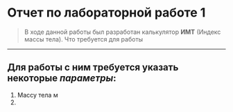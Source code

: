 # Отчет по лабораторной работе 1
> В ходе данной работы был разработан калькулятор **ИМТ** (Индекс массы тела).
Что требуется для работы
------------------------
Для работы с ним требуется указать некоторые *параметры*:
------------------------
1. Массу тела м
2. 

